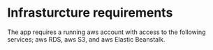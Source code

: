 # Infrasturcture requirements

The app requires a running aws account with access to the following services; aws RDS, aws S3, and aws Elastic Beanstalk.
